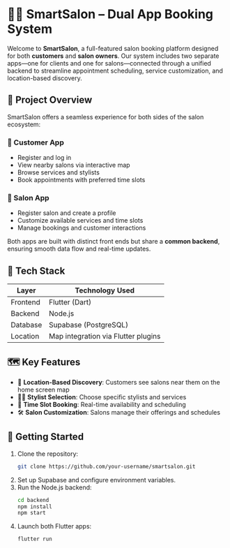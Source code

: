 # 💇‍♀️ SmartSalon – Dual App Booking System

Welcome to **SmartSalon**, a full-featured salon booking platform designed for both **customers** and **salon owners**. Our system includes two separate apps—one for clients and one for salons—connected through a unified backend to streamline appointment scheduling, service customization, and location-based discovery.

## 📱 Project Overview

SmartSalon offers a seamless experience for both sides of the salon ecosystem:

### 👤 Customer App
- Register and log in
- View nearby salons via interactive map
- Browse services and stylists
- Book appointments with preferred time slots

### 🏪 Salon App
- Register salon and create a profile
- Customize available services and time slots
- Manage bookings and customer interactions

Both apps are built with distinct front ends but share a **common backend**, ensuring smooth data flow and real-time updates.

## 🧰 Tech Stack

| Layer        | Technology Used        |
|--------------|------------------------|
| Frontend     | Flutter (Dart)         |
| Backend      | Node.js                |
| Database     | Supabase (PostgreSQL)  |
| Location     | Map integration via Flutter plugins |

## 🗺️ Key Features

- 📍 **Location-Based Discovery**: Customers see salons near them on the home screen map
- 🧑‍🎨 **Stylist Selection**: Choose specific stylists and services
- 📆 **Time Slot Booking**: Real-time availability and scheduling
- 🛠️ **Salon Customization**: Salons manage their offerings and schedules


## 🚀 Getting Started

1. Clone the repository:
   ```bash
   git clone https://github.com/your-username/smartsalon.git
   ```
2. Set up Supabase and configure environment variables.
3. Run the Node.js backend:
   ```bash
   cd backend
   npm install
   npm start
   ```
4. Launch both Flutter apps:
   ```bash
   flutter run
   ```



